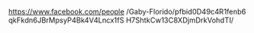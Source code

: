 https://www.facebook.com/people /Gaby-Florido/pfbid0D49c4R1fenb6 qkFkdn6JBrMpsyP4Bk4V4Lncx1fS H7ShtkCw13C8XDjmDrkVohdTI/
